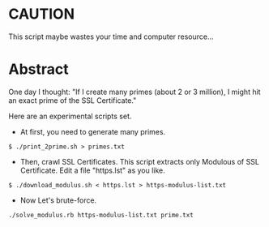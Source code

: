 # CAUTION

This script maybe wastes your time and computer resource...

# Abstract

One day I thought:
"If I create many primes (about 2 or 3 million), I might hit an exact prime of the SSL Certificate."

Here are an experimental scripts set. 

- At first, you need to generate many primes.

```
$ ./print_2prime.sh > primes.txt
```

- Then, crawl SSL Certificates. This script extracts only Modulous of SSL Certificate. Edit a file "https.lst" as you like.

```
$ ./download_modulus.sh < https.lst > https-modulus-list.txt
```

- Now Let's brute-force.

```
./solve_modulus.rb https-modulus-list.txt prime.txt
```

